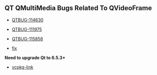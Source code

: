 #

## QT QMultiMedia Bugs Related To QVideoFrame

- [QTBUG-114630](https://bugreports.qt.io/browse/QTBUG-114630)
- [QTBUG-111975](https://bugreports.qt.io/browse/QTBUG-111975)
- [QTBUG-115858](https://bugreports.qt.io/browse/QTBUG-115858)

- [fix](https://codereview.qt-project.org/c/qt/qtmultimedia/+/471541/7/src/multimedia/video/qvideoframe.cpp)

**Need to upgrade Qt to 6.5.3+**

- [vcpkg-link](https://vcpkg.link/ports/qt/v/6.5.3/0)
